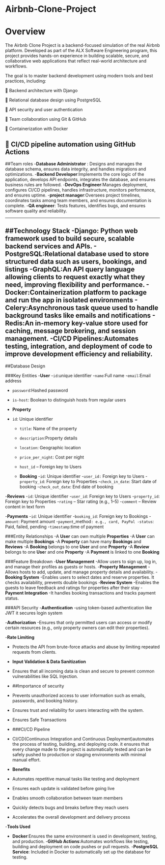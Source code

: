  # Airbnb-Clone-Project
# Overview
The Airbnb Clone Project is a backend-focused simulation of the real Airbnb platform. Developed as part of the ALX Software Engineering program, this project provides hands-on experience in building scalable, secure, and collaborative web applications that reflect real-world architecture and workflows.

The goal is to master backend development using modern tools and best practices, including:

🔹 Backend architecture with Django

🔹 Relational database design using PostgreSQL

🔹 API security and user authentication

🔹 Team collaboration using Git & GitHub

🔹 Containerization with Docker

🔹 CI/CD pipeline automation using GitHub Actions
---
##Team roles
-**Database Administrator** : Designs and manages the database schema, ensures data integrity, and handles migrations and optimizations.
-**Backend Developer**:Implements the core logic of the application, develops API endpoints, integrates the database, and ensures business rules are followed.
-**DevOps Engineer**:Manages deployment, configures CI/CD pipelines, handles infrastructure, monitors performance, and ensures uptime.
-**project manager**:Oversees project timelines, coordinates tasks among team members, and ensures documentation is complete.
-**QA engineer**:  Tests features, identifies bugs, and ensures software quality and reliability.

---
##Technology Stack
-**Django**: Python web framework used to build secure, scalable backend services and APIs.
-**PostgreSQL**:Relational database used to store structured data such as users, bookings, and listings
-**GraphQL**:An API query language allowing clients to request exactly what they need, improving flexibility and performance.
-**Docker**:Containerization platform to package and run the app in isolated environments
-**Celery**:Asynchronous task queue used to handle background tasks like emails and notifications
-**Redis**:An in-memory key-value store used for caching, message brokering, and session management.
-**CI/CD Pipelines**:Automates testing, integration, and deployment of code to improve development efficiency and reliability.
---
##Database Design

###Key Entities
-**User**
-`id`:unique identifier
-`name`:Full name
-`email`:Email address
- `password`:Hashed password
- `is-host`: Boolean to distinguish hosts from regular users

- **Property**
- `id`: Unique identifier
  - `title`: Name of the property
  - `description`:Property details
  - `location`: Geographic location
  - `price_per_night`: Cost per night
  - `host_id` – Foreign key to Users
 
  - **Booking**
 -`id`:  Unique identifier
-`user_id:`  Foreign key to Users
-`property_id`:  Foreign key to Properties
-`check_in_date`:  Start date of booking
-`check_out_date`:  End date of booking

-**Reviews**
-`id`: Unique identifier
-`user_id`: Foreign key to Users
-`property_id`: Foreign key to Properties
-`rating` – Star rating (e.g., 1–5)
-`comment` – Review content in text form

-**Payments**
-`id`: Unique identifier
-`booking_id`: Foreign key to Bookings
-`amount`: Payment amount
-`payment`_method`: e.g., card, PayPal
-status`: Paid, failed, pending
-`timestamp`:time of payment

###Entity Relationships
-A **User** can own multiple **Properties** 
-A **User** can make multiple **Bookings** 
-A **Property** can have many **Bookings** and **Reviews** 
-A **Booking** belongs to one **User** and one **Property**
-A **Review** belongs to one **Use**r and one **Property**
-A **Payment** is linked to one **Booking**

###Feature Breakdown
-**User Management**
-Allow users  to  sign up, log in, and manage their profiles as guests or hosts.
-**Property Management**
-Allows hosts to add, update, and manage property details and availability.
-**Booking System**
-Enables users to select dates and reserve properties. It checks availability, prevents double bookings
-**Review System**
-Enables the guests to  leave feedback and ratings for properties after their stay
-**Payment Integration**
-It handles booking transactions and tracks payment status.

###API Security
-**Authentication**
-using token-based authentication like JWT it secures login system

-**Authorization**
-Ensures that only permitted users can access or modify certain resources (e.g., only property owners can edit their properties).

-**Rate Limiting**
- Protects the API from brute-force attacks and abuse by limiting repeated requests from clients.

- **Input Validation & Data Sanitization**
- Ensures that all incoming data is clean and secure to prevent common vulnerabilities like SQL Injection.

- ##Importance of security
-  Prevents unauthorized access to user information such as emails, passwords, and booking history.
-  Ensures trust and reliability for users interacting with the system.
- Ensures Safe Transactions

- ###CI/CD Pipeline
- CI/CD(Continuous Integration and Continuous Deployment)automates the process of testing, building, and deploying code. it ensures that every change made to the project is automatically tested and can be safely pushed to production or staging environments with minimal manual effort.

- **Benefits**
-  Automates repetitive manual tasks like testing and deployment
- Ensures each update is validated before going live
- Enables smooth collaboration between team members
- Quickly detects bugs and breaks before they reach users
- Accelerates the overall development and delivery process

 -**Tools Used**
- **Docker**:Ensures the same environment is used in development, testing, and production.
-**GitHub Actions**:Automates workflows like testing, building and deployment on code pushes or pull requests.
 -**PostgreSQL Service**: Included in Docker to automatically set up the database for testing.



